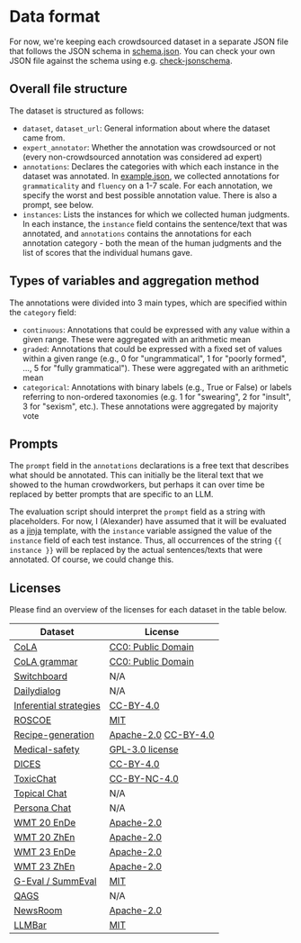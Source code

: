 # Data format

For now, we're keeping each crowdsourced dataset in a separate JSON file that follows the JSON schema in [schema.json](https://github.com/coli-saar/llm-meta-evaluation/blob/main/data/schema.json). You can check your own JSON file against the schema using e.g. [check-jsonschema](https://github.com/python-jsonschema/check-jsonschema).

## Overall file structure

The dataset is structured as follows:

- `dataset`, `dataset_url`: General information about where the dataset came from.
- `expert_annotator`: Whether the annotation was crowdsourced or not (every non-crowdsourced annotation was considered ad expert)
- `annotations`: Declares the categories with which each instance in the dataset was annotated. In [example.json](https://github.com/coli-saar/llm-meta-evaluation/blob/main/data/example.json), we collected annotations for `grammaticality` and `fluency` on a 1-7 scale. For each annotation, we specify the worst and best possible annotation value. There is also a prompt, see below.
- `instances`: Lists the instances for which we collected human judgments. In each instance, the `instance` field contains the sentence/text that was annotated, and `annotations` contains the annotations for each annotation category - both the mean of the human judgments and the list of scores that the individual humans gave.


## Types of variables and aggregation method

The annotations were divided into 3 main types, which are specified within the `category` field:
- `continuous`: Annotations that could be expressed with any value within a given range. These were aggregated with an arithmetic mean 
- `graded`: Annotations that could be expressed with a fixed set of values within a given range (e.g., 0 for "ungrammatical", 1 for "poorly formed", ..., 5 for "fully grammatical"). These were aggregated with an arithmetic mean
- `categorical`: Annotations with binary labels (e.g., True or False) or labels referring to non-ordered taxonomies (e.g. 1 for "swearing", 2 for "insult", 3 for "sexism", etc.). These annotations were aggregated by majority vote

## Prompts

The `prompt` field in the `annotations` declarations is a free text that describes what should be annotated. This can initially be the literal text that we showed to the human crowdworkers, but perhaps it can over time be replaced by better prompts that are specific to an LLM. 

The evaluation script should interpret the `prompt` field as a string with placeholders. For now, I (Alexander) have assumed that it will be evaluated as a [jinja](https://palletsprojects.com/p/jinja/) template, with the `instance` variable assigned the value of the `instance` field of each test instance. Thus, all occurrences of the string `{{ instance }}` will be replaced by the actual sentences/texts that were annotated. Of course, we could change this.

## Licenses
Please find an overview of the licenses for each dataset in the table below.

| Dataset            | License                  |
|--------------------|--------------------------|
|[CoLA](https://nyu-mll.github.io/CoLA/)|[CC0: Public Domain](https://creativecommons.org/publicdomain/zero/1.0/legalcode.txt)|
|[CoLA grammar](https://nyu-mll.github.io/CoLA/#grammatical_annotations)| [CC0: Public Domain](https://creativecommons.org/publicdomain/zero/1.0/legalcode.txt)|
|[Switchboard](https://data.cstr.ed.ac.uk/sarenne/INTERSPEECH2022/)|N/A|
|[Dailydialog](https://data.cstr.ed.ac.uk/sarenne/INTERSPEECH2022/)|N/A|
|[Inferential strategies](https://huggingface.co/datasets/mainlp/inferential_strategies)|[CC-BY-4.0](https://creativecommons.org/licenses/by/4.0/legalcode.txt)|
|[ROSCOE](https://github.com/facebookresearch/ParlAI/tree/main/projects/roscoe)|[MIT](https://github.com/facebookresearch/ParlAI/tree/main?tab=MIT-1-ov-file)|
|[Recipe-generation](https://github.com/interactive-cookbook/recipe-generation)|[Apache-2.0](https://www.apache.org/licenses/LICENSE-2.0) [CC-BY-4.0](https://creativecommons.org/licenses/by/4.0/legalcode.txt)|
|[Medical-safety](https://github.com/GavinAbercrombie/medical-safety)|[GPL-3.0 license](https://github.com/GavinAbercrombie/medical-safety?tab=GPL-3.0-1-ov-file)|
|[DICES](https://github.com/google-research-datasets/dices-dataset)|[CC-BY-4.0](https://creativecommons.org/licenses/by/4.0/legalcode.txt)|
|[ToxicChat](https://huggingface.co/datasets/lmsys/toxic-chat)|[CC-BY-NC-4.0](https://creativecommons.org/licenses/by-nc/4.0/legalcode.txt)|
|[Topical Chat](http://shikib.com/usr)|N/A|
|[Persona Chat](http://shikib.com/usr)|N/A|
|[WMT 20 EnDe](https://github.com/google/wmt-mqm-human-evaluation/tree/main/newstest2020)|[Apache-2.0](https://www.apache.org/licenses/LICENSE-2.0)|
|[WMT 20 ZhEn](https://github.com/google/wmt-mqm-human-evaluation/tree/main/newstest2020)|[Apache-2.0](https://www.apache.org/licenses/LICENSE-2.0)|
|[WMT 23 EnDe](https://github.com/google-research/mt-metrics-eval)|[Apache-2.0](https://www.apache.org/licenses/LICENSE-2.0)|
|[WMT 23 ZhEn](https://github.com/google-research/mt-metrics-eval)|[Apache-2.0](https://www.apache.org/licenses/LICENSE-2.0)|
|[G-Eval / SummEval](https://github.com/nlpyang/geval)|[MIT](https://github.com/nlpyang/geval?tab=MIT-1-ov-file)|
|[QAGS](https://github.com/W4ngatang/qags/tree/master)|N/A|
|[NewsRoom](https://github.com/lil-lab/newsroom/tree/master/humaneval)|[Apache-2.0](https://www.apache.org/licenses/LICENSE-2.0)|
|[LLMBar](https://github.com/princeton-nlp/LLMBar)|[MIT](https://github.com/princeton-nlp/LLMBar?tab=MIT-1-ov-file)|

